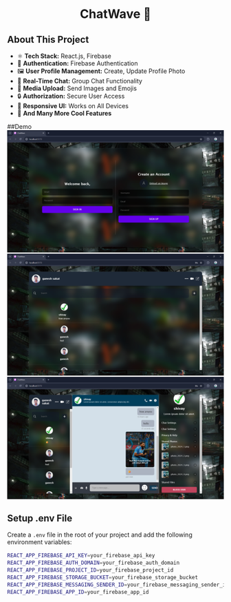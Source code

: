 <h1 align="center">ChatWave 💬</h1>



## About This Project

- ⚛️ **Tech Stack:** React.js, Firebase
- 🔐 **Authentication:** Firebase Authentication
- 🖼️ **User Profile Management:** Create, Update Profile Photo
- 💬 **Real-Time Chat:** Group Chat Functionality
- 📸 **Media Upload:** Send Images and Emojis
- 🔒 **Authorization:** Secure User Access
- 📱 **Responsive UI:** Works on All Devices
- 🚀 **And Many More Cool Features**


##Demo
![Demo App](/Demo/1.png)
![Demo App](/Demo/2.png)
![Demo App](/Demo/3.png)

## Setup .env File

Create a `.env` file in the root of your project and add the following environment variables:

```bash
REACT_APP_FIREBASE_API_KEY=your_firebase_api_key
REACT_APP_FIREBASE_AUTH_DOMAIN=your_firebase_auth_domain
REACT_APP_FIREBASE_PROJECT_ID=your_firebase_project_id
REACT_APP_FIREBASE_STORAGE_BUCKET=your_firebase_storage_bucket
REACT_APP_FIREBASE_MESSAGING_SENDER_ID=your_firebase_messaging_sender_id
REACT_APP_FIREBASE_APP_ID=your_firebase_app_id
